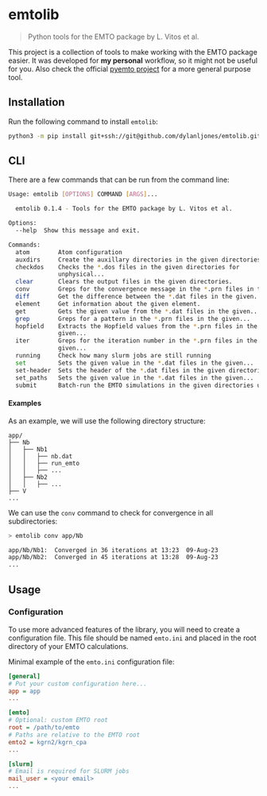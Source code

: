 # emtolib

> Python tools for the EMTO package by L. Vitos et al.

This project is a collection of tools to make working with the EMTO package
easier. It was developed for **my personal** workflow, so it might not be
useful for you. Also check the official [pyemto project](https://github.com/hpleva/pyemto)
for a more general purpose tool.


## Installation

Run the following command to install `emtolib`:
```bash
python3 -m pip install git+ssh://git@github.com/dylanljones/emtolib.git
```


## CLI

There are a few commands that can be run from the command line:

```bash
Usage: emtolib [OPTIONS] COMMAND [ARGS]...

  emtolib 0.1.4 - Tools for the EMTO package by L. Vitos et al.

Options:
  --help  Show this message and exit.

Commands:
  atom        Atom configuration
  auxdirs     Create the auxillary directories in the given directories.
  checkdos    Checks the *.dos files in the given directories for
              unphysical...
  clear       Clears the output files in the given directories.
  conv        Greps for the convergence message in the *.prn files in the...
  diff        Get the difference between the *.dat files in the given...
  element     Get information about the given element.
  get         Gets the given value from the *.dat files in the given...
  grep        Greps for a pattern in the *.prn files in the given...
  hopfield    Extracts the Hopfield values from the *.prn files in the
              given...
  iter        Greps for the iteration number in the *.prn files in the
              given...
  running     Check how many slurm jobs are still running
  set         Sets the given value in the *.dat files in the given...
  set-header  Sets the header of the *.dat files in the given directories.
  set_paths   Sets the given value in the *.dat files in the given...
  submit      Batch-run the EMTO simulations in the given directories using...
```

#### Examples

As an example, we will use the following directory structure:

```
app/
├── Nb
│   ├── Nb1
│   │   ├── nb.dat
│   │   ├── run_emto
│   │   ├── ...
│   ├── Nb2
│   │   ├── ...
├── V
...
```

We can use the `conv` command to check for convergence in all subdirectories:

```bash
> emtolib conv app/Nb

app/Nb/Nb1:  Converged in 36 iterations at 13:23  09-Aug-23
app/Nb/Nb2:  Converged in 45 iterations at 13:28  09-Aug-23
...
```

## Usage

### Configuration

To use more advanced features of the library, you will need to create a
configuration file. This file should be named ``emto.ini`` and placed in the
root directory of your EMTO calculations.

Minimal example of the ``emto.ini`` configuration file:

```ini
[general]
# Put your custom configuration here...
app = app
...

[emto]
# Optional: custom EMTO root
root = /path/to/emto
# Paths are relative to the EMTO root
emto2 = kgrn2/kgrn_cpa
...

[slurm]
# Email is required for SLURM jobs
mail_user = <your email>
...
```
